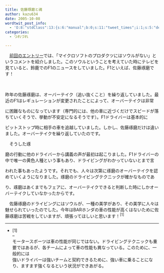 ```yaml
---
title: 佐藤琢磨と魂
author: kazu634
date: 2005-10-08
wordtwit_post_info:
  - 'O:8:"stdClass":13:{s:6:"manual";b:0;s:11:"tweet_times";i:1;s:5:"delay";i:0;s:7:"enabled";i:1;s:10:"separation";s:2:"60";s:7:"version";s:3:"3.7";s:14:"tweet_template";b:0;s:6:"status";i:2;s:6:"result";a:0:{}s:13:"tweet_counter";i:2;s:13:"tweet_log_ids";a:1:{i:0;i:2099;}s:9:"hash_tags";a:0:{}s:8:"accounts";a:1:{i:0;s:7:"kazu634";}}'
categories:
  - つれづれ

---
```

<div class="section">
<p>
    　<a href="http://blog.livedoor.jp/simoom634/archives/50325864.html" onclick="__gaTracker('send', 'event', 'outbound-article', 'http://blog.livedoor.jp/simoom634/archives/50325864.html', '前回のエントリー');" target="blank">前回のエントリー</a>では、「マイクロソフトのプロダクツにはソウルがない」というコメントを紹介しました。このソウルということを考えていた時にテレビを見ていると、鈴鹿でのF1のニュースをしていました。F1といえば、佐藤琢磨です！
</p>
  
<p>
    　
</p>
  
<p>
    昨年の佐藤琢磨は、オーバーテイク（追い抜くこと）を繰り返していました。最近のF1はレギュレーションが変更されたことによって、オーバーテイクは非常
</p>
  
<p>
    に困難なものになっています（専門的には、他の車に近づくだけでスピードが落ちていくそうで、挙動が不安定になるそうです）。F1ドライバーは基本的に
</p>
  
<p>
    ピットストップ時に相手の車を追越していました。しかし、佐藤琢磨だけは違いました。オーバーテイクを繰り返していたのです。
</p>
  
<p>
    　そうした琢
</p>
  
<p>
    磨の行動に他のドライバーから講義の声が最初は起こりました。F1ドライバーの中で唯一の黄色人種という事もあり、ドライビングがわかっていないとまで言
</p>
  
<p>
    われた事もあったようです。それでも、人々は次第に琢磨のオーバーテイクを認めていくようになりました。琢磨のドライビングテクニックが確かなものであ
</p>
  
<p>
    り、琢磨はあくまでもフェアに、オーバーテイクできると判断した時にしかオーバーテイクしていなかったからです。
</p>
  
<p>
    　佐藤琢磨のドライビングにはソウルが、一種の美学があり、その美学に人々は魅せられていったのでした。今年はBARホンダの車の性能が高くはないために佐藤琢磨は苦戦をしていますが、頑張ってほしいと思います！<sup>[1]</sup>
</p>
  
<hr />
  
<ul>
<li>
      [1]<br /> &#8211;<br /> モータースポーツは車の性能が同じではない。ドライビングテクニックも重要ではあるが、各チームによって車の性能も異なっている。このために、一般的には<br /> 強いドライバーは強いチームと契約できるために、強い車に乗ることになり、ますます強くなるという状況ができあがる。
</li>
</ul>
</div>

